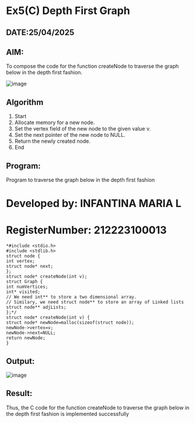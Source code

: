 # Ex5(C) Depth First Graph
## DATE:25/04/2025
## AIM:
To compose the code for the function createNode to traverse the graph below in the depth first fashion.

![image](https://github.com/user-attachments/assets/63552824-d0a3-49c6-a473-6db27d1f03e4)

## Algorithm
1. Start 
2. Allocate memory for a new node. 
3. Set the vertex field of the new node to the given value v. 
4. Set the next pointer of the new node to NULL. 
5. Return the newly created node. 
6. End 
## Program:


Program to traverse the graph below in the depth first fashion
# Developed by: INFANTINA MARIA L
# RegisterNumber: 212223100013 
```
*#include <stdio.h> 
#include <stdlib.h> 
struct node { 
int vertex; 
struct node* next; 
}; 
struct node* createNode(int v); 
struct Graph { 
int numVertices; 
int* visited; 
// We need int** to store a two dimensional array. 
// Similary, we need struct node** to store an array of Linked lists 
struct node** adjLists; 
};*/ 
struct node* createNode(int v) { 
struct node* newNode=malloc(sizeof(struct node));
newNode->vertex=v; 
newNode->next=NULL; 
return newNode; 
}
```

## Output:

![image](https://github.com/user-attachments/assets/10e3f99f-da54-4425-aee2-739d65238305)

## Result:
Thus, the C code for the function createNode to traverse the graph below in the depth first fashion is implemented successfully
